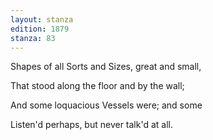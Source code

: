 ```yaml
---
layout: stanza
edition: 1879
stanza: 83
---
```


Shapes of all Sorts and Sizes, great and small,

That stood along the floor and by the wall;

And some loquacious Vessels were; and some

Listen'd perhaps, but never talk'd at all.